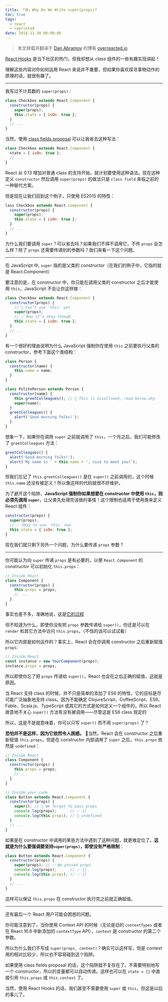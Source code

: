 ```yaml
---
title: 「译」Why Do We Write super(props)?
toc: true
tags: 
  - react
  - reprinted
date: 2018-11-30 00:00:00
---
```


> 本文转载并翻译于 [Dan Abramov](https://twitter.com/dan_abramov) 的博客 [overreacted.io](https://overreacted.io/why-do-we-write-super-props/) 

[React Hooks](https://reactjs.org/docs/hooks-intro.html) 是当下社区的热门，但我却想从 *class* 组件的一些有趣实现讲起！

理解这些内容对你如何运用 React 来说并不重要，但如果你喜欢探寻事物动作的原理的话，就很有趣了。

---

我写过不计其数的 `super(props)` :

```js
class Checkbox extends React.Component {
  constructor(props) {
    super(props);
    this.state = { isOn: true };
  }
  // ...
}
```

当然，使用 [class fields proposal](https://github.com/tc39/proposal-class-fields) 可以让我省去这种写法：

```js
class Checkbox extends React.Component {
  state = { isOn: true };
  // ...
}
```

React 从 0.13 增加对普通 class 的支持开始，就计划要使用这种语法。现在这种定义 `constructor` 然后调用 `super(props)` 的做法只是 `class field` 来临之前的一种替代方案。

<!-- more -->

但是现在让我们回到这个例子，只使用 ES2015 的特性：

```js
lass Checkbox extends React.Component {
  constructor(props) {
    super(props);
    this.state = { isOn: true };
  }
  // ...
}
```

为什么我们要调用 `super`？可以省去吗？如果我们不得不调用它，不传 `props` 会怎么样？除了 `props` 还需要传递别的参数吗？我们来看一下这个问题。

---

在 JavaScript 中, `super` 指的是父类的 constructor（在我们的例子中，它指的就是 React.Component）

要注意的是，在 constructor 中，你只能在调用父类的 constructor 之后才能使用 `this`，JavaScript 不会让你这样做：

```js
class Checkbox extends React.Component {
  constructor(props) {
    // 🔴 Can’t use `this` yet
    super(props);
    // ✅ Now it’s okay though
    this.state = { isOn: true };
  }
  // ...
}
```

有一个很好的理由说明为什么 JavaScript 强制你在使用 `this` 之前要执行父类的 constructor，参考下面这个类结构：

```js
class Person {
  constructor(name) {
    this.name = name;
  }
}

class PolitePerson extends Person {
  constructor(name) {
    this.greetColleagues(); // 🔴 This is disallowed, read below why
    super(name);
  }
  greetColleagues() {
    alert('Good morning folks!');
  }
}
```

想象一下，如果你在调用 `super` 之前就调用了 `this`，一个月之后，我们可能修改了 `greetColleagues` 方法：

```js
greetColleagues() {
  alert('Good morning folks!');
  alert('My name is ' + this.name + ', nice to meet you!');
}
```

但我们忘记了 `this.greetColleagues()` 是在 `super()` 之前调用的，这个时候 `this.name` 还没有被定义！所以像这样的代码就很不好维护。

为了避开这个陷阱，**JavaScript 强制你如果想要在 constructor 中使用 `this`，则必须先调用 `super`**，让父类先处理完该做的事情！这个限制也适用于使用类来定义 React 组件：

```js
constructor(props) {
  super(props);
  // ✅ Okay to use `this` now
  this.state = { isOn: true };
}
```

现在我们就只剩下另外一个问题，为什么要传递 `props` 参数？

---

你可能认为向 `super` 传递 `props` 是有必要的，以便 `React.Component` 的 constructor 可以初始化 `this.props`：

```js
// Inside React
class Component {
  constructor(props) {
    this.props = props;
    // ...
  }
}
```

事实也差不多，准确地说，这是[它的过程](https://github.com/facebook/react/blob/1d25aa5787d4e19704c049c3cfa985d3b5190e0d/packages/react/src/ReactBaseClasses.js#L22)

但不知道为什么，即使你没有把 `props` 参数传递给 `super()`，你还是可以在 `render` 和其它方法中访问 `this.props`。（不信的话可以试试看）

所以它内部是如何运作的？事实上，React 会在你调用 constructor 之后重新赋值 `props`:

```js
// Inside React
const instance = new YourComponent(props);
instance.props = props;
```

所以即使你忘了把 `props` 传递给 `super()`，React 也会在之后正确的赋值，这就是原因。

当 React 支持 class 的时候，并不只是简单的添加了 ES6 的特性，它的目标是尽可能广泛抽象地支持 class。因为不能确定 ClojureScript、CoffeeScript、ES6、Fable、Scala.js、TypeScript 或其它的方式是如何定义一个组件的，所以 React 故意地不关心 `super()` 方法有没有被调用——尽管这是 ES6 class 规定的

所以，这是不是就意味着，你可以只写 `super()` 而不用 `super(props)` 了？

**恐怕并不是这样，因为它依然令人困惑。** 当然，React 会在 constructor 之后重新赋值 `this.props`，但是在 constructor 内部调用了 `super` 之后，`this.props` 依然是 `undefined`：

```js
// Inside React
class Component {
  constructor(props) {
    this.props = props;
    // ...
  }
}

// Inside your code
class Button extends React.Component {
  constructor(props) {
    super(); // 😬 We forgot to pass props
    console.log(props);      // ✅ {}
    console.log(this.props); // 😬 undefined 
  }
  // ...
}
```

如果是在 constructor 中调用的某些方法中遇到了这种问题，就更难定位了。**这就是为什么要强调要坚持`super(props)`，即使没有严格限制**：

```js
class Button extends React.Component {
  constructor(props) {
    super(props); // ✅ We passed props
    console.log(props);      // ✅ {}
    console.log(this.props); // ✅ {}
  }
  // ...
}
```

这样可以保证 `this.props` 在 constructor 执行完之前就正确赋值。

---

还有最后一个 React 用户可能会困惑的问题。

你可能注意到了，当你使用 Context API 的时候（无论是旧的 `contextTypes` 或者在 React 16.6 中新添加的 `contextType` API），`context` 是 constructor 的第二个参数。

所以为什么我们不写成 `super(props, context)`？确实可以这样写，但是 context 用的相对比较少，所以也不容易碰到这个陷阱。

如果使用 class fields proposal 的话，这个陷阱就不复存在了。不需要特别地写一个 constructor，所以的变量都可以自动传递。这样也可以在 `state = {}` 中直接引用 `this.props` 或 `this.context` 了。

当然，使用 React Hooks 的话，我们甚至不需要使用 `super` 或 `this`，但这是以后的事儿了。

